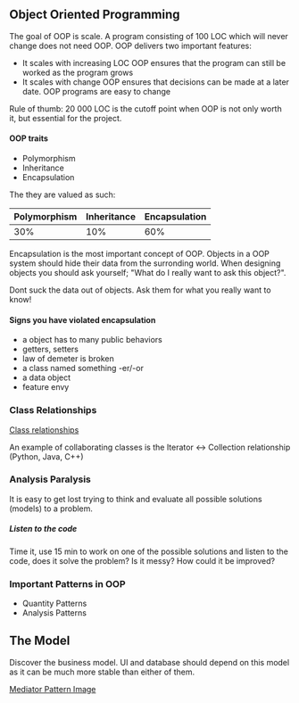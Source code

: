 
## Object Oriented Programming


The goal of OOP is scale. A program consisting of 100 LOC which will never change does not need OOP.
OOP delivers two important features:
- It scales with increasing LOC
    OOP ensures that the program can still be worked as the program grows
- It scales with change
    OOP ensures that decisions can be made at a later date. OOP programs are easy to change

Rule of thumb:
20 000 LOC is the cutoff point when OOP is not only worth it, but essential for the project.

#### OOP traits
 - Polymorphism
 - Inheritance
 - Encapsulation

The they are valued as such:

| Polymorphism | Inheritance | Encapsulation |
|--------------|--------------|---------------|
| 30%          | 10%          | 60%           |


Encapsulation is the most important concept of OOP. Objects in a OOP system should hide their data from the surronding world.
When designing objects you should ask yourself; "What do I really want to ask this object?".

Dont suck the data out of objects. Ask them for what you really want to know!


#### Signs you have violated encapsulation

 - a object has to many public behaviors
 - getters, setters
 - law of demeter is broken
 - a class named something -er/-or
 - a data object
 - feature envy

 
 ### Class Relationships

 [Class relationships](resources/class_relationships.png)

 An example of collaborating classes is the Iterator <-> Collection relationship (Python, Java, C++)



### Analysis Paralysis

It is easy to get lost trying to think and evaluate all possible solutions (models) to a problem.

##### Listen to the code

Time it, use 15 min to work on one of the possible solutions and listen to the code, does it solve the problem? Is it messy? How could it be improved?


### Important Patterns in OOP

 - Quantity Patterns
 - Analysis Patterns


## The Model

Discover the business model. UI and database should depend on this model as it can be much more stable than either of them.

[Mediator Pattern Image](resources/mediator_pattern.png)

